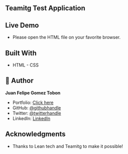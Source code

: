 ## Teamitg Test Application

## Live Demo

- Please open the HTML file on your favorite browser.

## Built With

- HTML - CSS

## 👤 **Author**

**Juan Felipe Gomez Tobon**

- Portfolio: [Click here](https://felipeg005.github.io/Portfolio/)
- GitHub: [@githubhandle](https://github.com/Felipeg005/)
- Twitter: [@twitterhandle](https://twitter.com/JuanFGT05)
- LinkedIn: [LinkedIn](https://www.linkedin.com/in/juan-felipe-gomez-tobon/)

## Acknowledgments

- Thanks to Lean tech and Teamitg to make it possible!